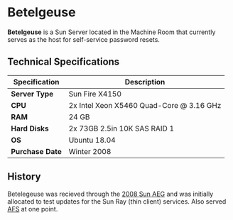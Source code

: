# Betelgeuse

**Betelgeuse** is a Sun Server located in the Machine Room that currently serves as the host for self-service password resets.

## Technical Specifications

| Specification     | Description                              |
| ----------------- | ---------------------------------------- |
| **Server Type**   | Sun Fire X4150                           |
| **CPU**           | 2x Intel Xeon X5460 Quad-Core @ 3.16 GHz |
| **RAM**           | 24 GB                                    |
| **Hard Disks**    | 2x 73GB 2.5in 10K SAS RAID 1             |
| **OS**            | Ubuntu 18.04                             |
| **Purchase Date** | Winter 2008                              |

## History

Betelegeuse was recieved through the [2008 Sun AEG](../../history/2008-sun-aeg.md) and was initially allocated to test updates for the Sun Ray (thin client) services. Also served [AFS](../../../obsolete/afs/) at one point.
